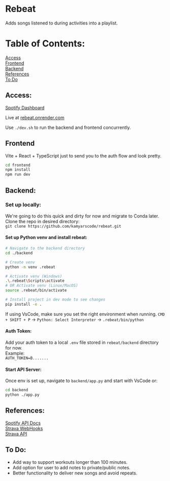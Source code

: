 # Rebeat

Adds songs listened to during activities into a playlist.

# Table of Contents:
[Access](#access)  
[Frontend](#frontend)  
[Backend](#backend)  
[References](#references)  
[To Do](#to-do)  

## Access:
[Spotify Dashboard](https://developer.spotify.com/dashboard/3127926c771c495897441b4e1a3ab7d8/settings)

Live at [rebeat.onrender.com](https://rebeat.onrender.com)

Use `./dev.sh` to run the backend and frontend concurrently.

## Frontend

Vite + React + TypeScript just to send you to the auth flow and look pretty.

```bash
cd frontend
npm install
npm run dev
```

## Backend:

### Set up locally:

We're going to do this quick and dirty for now and migrate to Conda later.  
Clone the repo in desired directory:  
`git clone https://github.com/kamyarscode/rebeat.git`

#### Set up Python venv and install rebeat:

```bash
# Navigate to the backend directory
cd ./backend

# Create venv
python -m venv .rebeat

# Activate venv (Windows)
.\.rebeat\Scripts\activate
# OR Activate venv (Linux/MacOS)
source .rebeat/bin/activate

# Install project in dev mode to see changes
pip install -e .
```

If using VsCode, make sure you set the right environment when running.
`CMD + SHIFT + P` -> `Python: Select Interpreter` -> `.rebeat/bin/python`

#### Auth Token:

Add your auth token to a local `.env` file stored in `rebeat/backend` directory for now.  
Example:  
`AUTH_TOKEN=B.......`

#### Start API Server:

Once env is set up, navigate to `backend/app.py` and start with VsCode or:

```bash
cd backend
python ./app.py
```

## References:
[Spotify API Docs](https://developer.spotify.com/documentation/web-api)  
[Strava WebHooks](https://developers.strava.com/docs/webhooks/)  
[Strava API](https://developers.strava.com/docs/reference/)  

## To Do:

- Add way to support workouts longer than 100 minutes.
- Add option for user to add notes to private/public notes.
- Better functionality to deliver new songs and avoid repeats.
